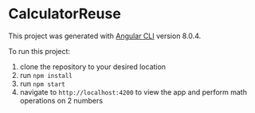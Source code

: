 # CalculatorReuse

This project was generated with [Angular CLI](https://github.com/angular/angular-cli) version 8.0.4.

To run this project:

1) clone the repository to your desired location
2) run `npm install`
3) run `npm start`
4) navigate to `http://localhost:4200` to view the app and perform math operations on 2 numbers
